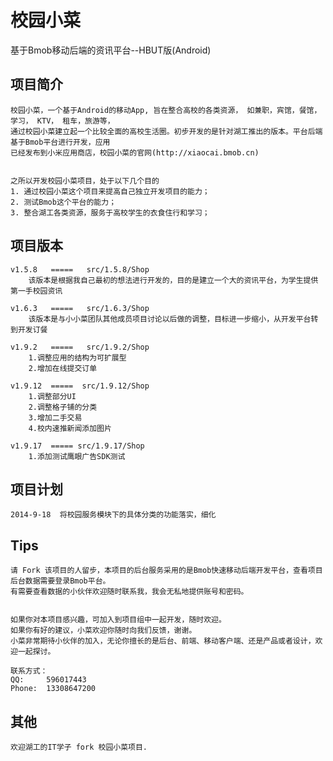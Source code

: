校园小菜
========

基于Bmob移动后端的资讯平台--HBUT版(Android)




项目简介
-------

    校园小菜，一个基于Android的移动App, 旨在整合高校的各类资源， 如兼职，宾馆，餐馆， 学习， KTV， 租车，旅游等，
    通过校园小菜建立起一个比较全面的高校生活圈。初步开发的是针对湖工推出的版本。平台后端基于Bmob平台进行开发，应用
    已经发布到小米应用商店，校园小菜的官网(http://xiaocai.bmob.cn)
    
    
    之所以开发校园小菜项目，处于以下几个目的
    1. 通过校园小菜这个项目来提高自己独立开发项目的能力；
    2. 测试Bmob这个平台的能力；
    3. 整合湖工各类资源，服务于高校学生的衣食住行和学习；
    



项目版本
--------

    v1.5.8   =====   src/1.5.8/Shop
        该版本是根据我自己最初的想法进行开发的，目的是建立一个大的资讯平台，为学生提供第一手校园资讯
    
    v1.6.3   =====   src/1.6.3/Shop
        该版本是与小小菜团队其他成员项目讨论以后做的调整，目标进一步缩小，从开发平台转到开发订餐
        
    v1.9.2   =====   src/1.9.2/Shop
        1.调整应用的结构为可扩展型
        2.增加在线提交订单
        
    v1.9.12  =====  src/1.9.12/Shop
        1.调整部分UI
        2.调整格子铺的分类
        3.增加二手交易
        4.校内速推新闻添加图片
        
    v1.9.17  ===== src/1.9.17/Shop
        1.添加测试鹰眼广告SDK测试
        


项目计划
--------
    2014-9-18  将校园服务模块下的具体分类的功能落实，细化
    


Tips
----
    请 Fork 该项目的人留步，本项目的后台服务采用的是Bmob快速移动后端开发平台，查看项目后台数据需要登录Bmob平台。
    有需要查看数据的小伙伴欢迎随时联系我，我会无私地提供账号和密码。
    
    
    如果你对本项目感兴趣，可加入到项目组中一起开发，随时欢迎。
    如果你有好的建议，小菜欢迎你随时向我们反馈，谢谢。
    小菜非常期待小伙伴的加入，无论你擅长的是后台、前端、移动客户端、还是产品或者设计，欢迎一起探讨。
    
    联系方式：
    QQ:     596017443
    Phone:  13308647200
        
 
 
        
其他
----
    欢迎湖工的IT学子 fork 校园小菜项目.  
         
        
